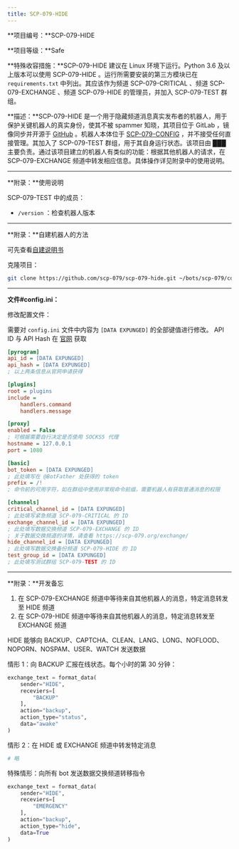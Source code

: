 ```yaml
---
title: SCP-079-HIDE
---
```


<link rel="stylesheet" href="/css/chinese.css">

**项目编号：**SCP-079-HIDE

**项目等级：**Safe

**特殊收容措施：**SCP-079-HIDE 建议在 Linux 环境下运行。Python 3.6 及以上版本可以使用 SCP-079-HIDE 。运行所需要安装的第三方模块已在 `requirements.txt` 中列出。其应该作为频道 SCP-079-CRITICAL 、频道 SCP-079-EXCHANGE 、频道 SCP-079-HIDE 的管理员，并加入 SCP-079-TEST 群组。

**描述：**SCP-079-HIDE 是一个用于隐藏频道消息真实发布者的机器人，用于保护关键机器人的真实身份，使其不被 spammer 知晓，其项目位于 GitLab ，镜像同步并开源于 <a href="https://gitlab.com/scp-079/scp-079-hide" target="_blank">GitHub</a> 。机器人本体位于 <a href="https://t.me/SCP_079_HIDE_BOT" class="079" target="_blank">SCP-079-CONFIG</a> ，并不接受任何直接管理。其加入了 SCP-079-TEST 群组，用于其自身运行状态。该项目由 ███ 主要负责。通过该项目建立的机器人有类似的功能：根据其他机器人的请求，在 SCP-079-EXCHANGE 频道中转发相应信息。具体操作详见附录中的使用说明。

---

**附录：**使用说明

SCP-079-TEST 中的成员：

- `/version` ：检查机器人版本

---

**附录：**自建机器人的方法

可先查看<a href="/how/">自建说明书</a>

克隆项目：

```bash
git clone https://github.com/scp-079/scp-079-hide.git ~/bots/scp-079/config
```

---

**文件#config.ini：**

修改配置文件：

需要对 `config.ini` 文件中内容为 `[DATA EXPUNGED]` 的全部键值进行修改。 API ID 与 API Hash 在 <a href="https://my.telegram.org" target="_blank">官网</a> 获取

```ini
[pyrogram]
api_id = [DATA EXPUNGED]
api_hash = [DATA EXPUNGED]
; 以上两条信息从官网申请获得

[plugins]
root = plugins
include =
    handlers.command
    handlers.message

[proxy]
enabled = False
; 可根据需要自行决定是否使用 SOCKS5 代理
hostname = 127.0.0.1
port = 1080

[basic]
bot_token = [DATA EXPUNGED]
; 此处填写在 @BotFather 处获得的 token
prefix = /!
; 命令前的可用字符，如在群组中使用非常规命令前缀，需要机器人有获取普通消息的权限

[channels]
critical_channel_id = [DATA EXPUNGED]
; 此处填写紧急频道 SCP-079-CRITICAL 的 ID
exchange_channel_id = [DATA EXPUNGED]
; 此处填写数据交换频道 SCP-079-EXCHANGE 的 ID
; 关于数据交换频道的详情，请查看 https://scp-079.org/exchange/
hide_channel_id = [DATA EXPUNGED]
; 此处填写数据交换备份频道 SCP-079-HIDE 的 ID
test_group_id = [DATA EXPUNGED]
; 此处填写测试群组 SCP-079-TEST 的 ID
```

---

**附录：**开发备忘

1. 在 SCP-079-EXCHANGE 频道中等待来自其他机器人的消息，特定消息转发至 HIDE 频道
2. 在 SCP-079-HIDE 频道中等待来自其他机器人的消息，特定消息转发至 EXCHANGE 频道

HIDE 能够向 BACKUP、CAPTCHA、CLEAN、LANG、LONG、NOFLOOD、NOPORN、NOSPAM、USER、WATCH 发送数据

情形 1：向 BACKUP 汇报在线状态。每个小时的第 30 分钟：

```python
exchange_text = format_data(
    sender="HIDE",
    receviers=[
        "BACKUP"
    ],
    action="backup",
    action_type="status",
    data="awake"
)
```

情形 2：在 HIDE 或 EXCHANGE 频道中转发特定消息

```python
# 略
```

特殊情形：向所有 bot 发送数据交换频道转移指令

```python
exchange_text = format_data(
    sender="HIDE",
    receviers=[
        "EMERGENCY"
    ],
    action="backup",
    action_type="hide",
    data=True
)
```

<audio src="/audio/door/dooropenpage.ogg" autoplay></audio>
<audio id="dooropen079" src="/audio/door/dooropen079.ogg"/>
